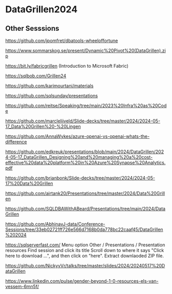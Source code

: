 # DataGrillen2024

## Other Sesssions

https://github.com/jpomfret/dbatools-wheeloffortune

https://www.sommarskog.se/present/Dynamic%20Pivot%20(DataGrillen).zip

https://bit.ly/fabricgrillen (Introduction to Microsoft Fabric)

https://sqlbob.com/Grillen24

https://github.com/karimourtani/materials

https://github.com/sqlsunday/presentations

https://github.com/reitse/Speaking/tree/main/2023%20Infra%20as%20Code

https://github.com/marclelijveld/Slide-decks/tree/master/2024/2024-05-17_Data%20Grillen%20-%20Lingen

https://github.com/AnnaWykes/azure-openai-vs-openai-whats-the-difference

https://github.com/edkreuk/presentations/blob/main/2024/DataGrillen/2024-05-17_DataGrillen_Designing%20and%20managing%20a%20cost-effective%20data%20platform%20in%20Azure%20Synapse%20Analytics.pdf

https://github.com/brianbonk/Slide-decks/tree/master/2024/2024-05-17%20Data%20Grillen

https://github.com/airtank20/Presentations/tree/master/2024/Data%20Grillen

https://github.com/SQLDBAWithABeard/Presentations/tree/main/2024/DataGrillen

https://github.com/AbhinavJ-data/Conference-Sessions/tree/33eb02721ff726e566d7168b0da778bc22caaf45/DataGrillen%202024

https://sqlserverfast.com/
Menu option Other / Presentations / Presentation resources
Find session and click its title
Scroll down to where it says "Click here to download ...", and then click on "here".
Extract downlaoded ZIP file.

https://github.com/NickyvVr/talks/tree/master/slides/2024/20240517%20DataGrillen

https://www.linkedin.com/pulse/gender-beyond-1-0-resources-els-van-vessem-6mn5f/
